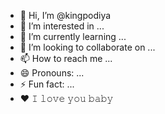 - 👋 Hi, I’m @kingpodiya
- 👀 I’m interested in ...
- 🌱 I’m currently learning ...
- 💞️ I’m looking to collaborate on ...
- 📫 How to reach me ...
- 😄 Pronouns: ...
- ⚡ Fun fact: ...
- ❤ 𝙸 𝚕𝚘𝚟𝚎 𝚢𝚘𝚞 𝚋𝚊𝚋𝚢
<!---
kingpodiya/kingpodiya is a ✨ special ✨ repository because its `README.md` (this file) appears on your GitHub profile.
You can click the Preview link to take a look at your changes.
--->
